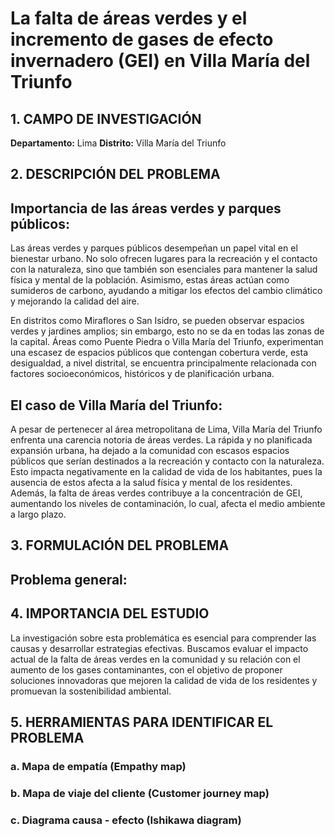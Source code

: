 # La falta de áreas verdes y el incremento de gases de efecto invernadero (GEI) en Villa María del Triunfo

## 1. CAMPO DE INVESTIGACIÓN
   **Departamento:** Lima
   **Distrito:** Villa María del Triunfo


## 2. DESCRIPCIÓN DEL PROBLEMA

## **Importancia de las áreas verdes y parques públicos:**
Las áreas verdes y parques públicos desempeñan un papel vital en el bienestar urbano. No solo ofrecen lugares para la recreación y el contacto con la naturaleza, sino que también son esenciales para mantener la salud física y mental de la población. Asimismo, estas áreas actúan como sumideros de carbono, ayudando a mitigar los efectos del cambio climático y mejorando la calidad del aire.

En distritos como Miraflores o San Isidro, se pueden observar espacios verdes y jardines amplios; sin embargo, esto no se da en todas las zonas de la capital. Áreas como Puente Piedra o Villa María del Triunfo, experimentan una escasez de espacios públicos que contengan cobertura verde, esta desigualdad, a nivel distrital, se encuentra principalmente relacionada con factores socioeconómicos, históricos y de planificación urbana.

## **El caso de Villa María del Triunfo:**
A pesar de pertenecer al área metropolitana de Lima, Villa María del Triunfo enfrenta una carencia notoria de áreas verdes. La rápida y no planificada expansión urbana, ha dejado a la comunidad con escasos espacios públicos que serían destinados a la recreación y contacto con la naturaleza. Esto impacta negativamente en la calidad de vida de los habitantes, pues la ausencia de estos afecta a la salud física y mental de los residentes. Además, la falta de áreas verdes contribuye a la concentración de GEI, aumentando los niveles de contaminación, lo cual, afecta el medio ambiente a largo plazo.


## 3. FORMULACIÓN DEL PROBLEMA
   **Problema general:**
-


## 4. IMPORTANCIA DEL ESTUDIO
La investigación sobre esta problemática es esencial para comprender las causas y desarrollar estrategias efectivas. Buscamos evaluar el impacto actual de la falta de áreas verdes en la comunidad y su relación con el aumento de los gases contaminantes, con el objetivo de proponer soluciones innovadoras que mejoren la calidad de vida de los residentes y promuevan la sostenibilidad ambiental.


## 5. HERRAMIENTAS PARA IDENTIFICAR EL PROBLEMA

### a. Mapa de empatía (Empathy map)
### b. Mapa de viaje del cliente (Customer journey map)
### c. Diagrama causa - efecto (Ishikawa diagram)